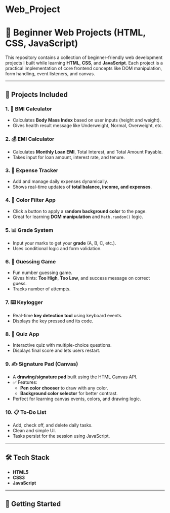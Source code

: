 # Web_Project
# 🚀 Beginner Web Projects (HTML, CSS, JavaScript)

This repository contains a collection of beginner-friendly web development projects I built while learning **HTML**, **CSS**, and **JavaScript**. Each project is a practical implementation of core frontend concepts like DOM manipulation, form handling, event listeners, and canvas.

---

## 📁 Projects Included

### 1. 🧮 BMI Calculator
- Calculates **Body Mass Index** based on user inputs (height and weight).
- Gives health result message like Underweight, Normal, Overweight, etc.

### 2. 💰 EMI Calculator
- Calculates **Monthly Loan EMI**, Total Interest, and Total Amount Payable.
- Takes input for loan amount, interest rate, and tenure.

### 3. 💸 Expense Tracker
- Add and manage daily expenses dynamically.
- Shows real-time updates of **total balance, income, and expenses**.

### 4. 🎨 Color Filter App
- Click a button to apply a **random background color** to the page.
- Great for learning **DOM manipulation** and `Math.random()` logic.

### 5. 📊 Grade System
- Input your marks to get your **grade** (A, B, C, etc.).
- Uses conditional logic and form validation.

### 6. 🔢 Guessing Game
- Fun number guessing game.
- Gives hints: **Too High**, **Too Low**, and success message on correct guess.
- Tracks number of attempts.

### 7. ⌨️ Keylogger
- Real-time **key detection tool** using keyboard events.
- Displays the key pressed and its code.

### 8. 🧠 Quiz App
- Interactive quiz with multiple-choice questions.
- Displays final score and lets users restart.

### 9. ✍️ Signature Pad (Canvas)
- A **drawing/signature pad** built using the HTML Canvas API.
- ✅ Features:
  - **Pen color chooser** to draw with any color.
  - **Background color selector** for better contrast.
- Perfect for learning canvas events, colors, and drawing logic.

### 10. 📋 To-Do List
- Add, check off, and delete daily tasks.
- Clean and simple UI.
- Tasks persist for the session using JavaScript.

---

## 🛠️ Tech Stack
- **HTML5**
- **CSS3**
- **JavaScript**

---

## 🚀 Getting Started
